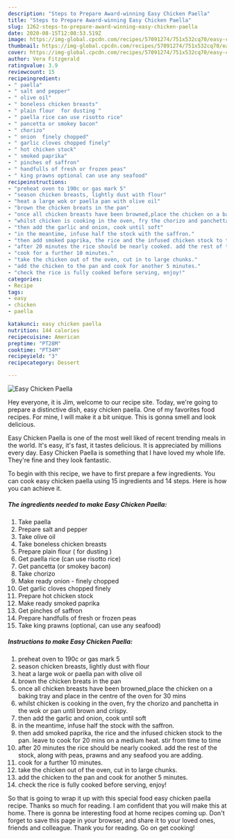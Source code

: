 ```yaml
---
description: "Steps to Prepare Award-winning Easy Chicken Paella"
title: "Steps to Prepare Award-winning Easy Chicken Paella"
slug: 1262-steps-to-prepare-award-winning-easy-chicken-paella
date: 2020-08-15T12:08:53.519Z
image: https://img-global.cpcdn.com/recipes/57091274/751x532cq70/easy-chicken-paella-recipe-main-photo.jpg
thumbnail: https://img-global.cpcdn.com/recipes/57091274/751x532cq70/easy-chicken-paella-recipe-main-photo.jpg
cover: https://img-global.cpcdn.com/recipes/57091274/751x532cq70/easy-chicken-paella-recipe-main-photo.jpg
author: Vera Fitzgerald
ratingvalue: 3.9
reviewcount: 15
recipeingredient:
- " paella"
- " salt and pepper"
- " olive oil"
- " boneless chicken breasts"
- " plain flour  for dusting "
- " paella rice can use risotto rice"
- " pancetta or smokey bacon"
- " chorizo"
- " onion  finely chopped"
- " garlic cloves chopped finely"
- " hot chicken stock"
- " smoked paprika"
- " pinches of saffron"
- " handfulls of fresh or frozen peas"
- " king prawns optional can use any seafood"
recipeinstructions:
- "preheat oven to 190c or gas mark 5"
- "season chicken breasts, lightly dust with flour"
- "heat a large wok or paella pan with olive oil"
- "brown the chicken breats in the pan"
- "once all chicken breasts have been browned,place the chicken on a baking tray and place in the centre of the oven for 30 mins"
- "whilst chicken is cooking in the oven, fry the chorizo and panchetta in the wok or pan until brown and crispy."
- "then add the garlic and onion, cook until soft"
- "in the meantime, infuse half the stock with the saffron."
- "then add smoked paprika, the rice and the infused chicken stock to the pan. leave to cook for 20 mins on a medium heat. stir from time to time"
- "after 20 minutes the rice should be nearly cooked. add the rest of the stock, along with peas, prawns and any seafood you are adding."
- "cook for a further 10 minutes."
- "take the chicken out of the oven, cut in to large chunks."
- "add the chicken to the pan and cook for another 5 minutes."
- "check the rice is fully cooked before serving, enjoy!"
categories:
- Recipe
tags:
- easy
- chicken
- paella

katakunci: easy chicken paella 
nutrition: 144 calories
recipecuisine: American
preptime: "PT28M"
cooktime: "PT34M"
recipeyield: "3"
recipecategory: Dessert

---
```



![Easy Chicken Paella](https://img-global.cpcdn.com/recipes/57091274/751x532cq70/easy-chicken-paella-recipe-main-photo.jpg)

Hey everyone, it is Jim, welcome to our recipe site. Today, we're going to prepare a distinctive dish, easy chicken paella. One of my favorites food recipes. For mine, I will make it a bit unique. This is gonna smell and look delicious.



Easy Chicken Paella is one of the most well liked of recent trending meals in the world. It's easy, it's fast, it tastes delicious. It is appreciated by millions every day. Easy Chicken Paella is something that I have loved my whole life. They're fine and they look fantastic.


To begin with this recipe, we have to first prepare a few ingredients. You can cook easy chicken paella using 15 ingredients and 14 steps. Here is how you can achieve it.

<!--inarticleads1-->

##### The ingredients needed to make Easy Chicken Paella:

1. Take  paella
1. Prepare  salt and pepper
1. Take  olive oil
1. Take  boneless chicken breasts
1. Prepare  plain flour ( for dusting )
1. Get  paella rice (can use risotto rice)
1. Get  pancetta (or smokey bacon)
1. Take  chorizo
1. Make ready  onion - finely chopped
1. Get  garlic cloves chopped finely
1. Prepare  hot chicken stock
1. Make ready  smoked paprika
1. Get  pinches of saffron
1. Prepare  handfulls of fresh or frozen peas
1. Take  king prawns (optional, can use any seafood)




<!--inarticleads2-->

##### Instructions to make Easy Chicken Paella:

1. preheat oven to 190c or gas mark 5
1. season chicken breasts, lightly dust with flour
1. heat a large wok or paella pan with olive oil
1. brown the chicken breats in the pan
1. once all chicken breasts have been browned,place the chicken on a baking tray and place in the centre of the oven for 30 mins
1. whilst chicken is cooking in the oven, fry the chorizo and panchetta in the wok or pan until brown and crispy.
1. then add the garlic and onion, cook until soft
1. in the meantime, infuse half the stock with the saffron.
1. then add smoked paprika, the rice and the infused chicken stock to the pan. leave to cook for 20 mins on a medium heat. stir from time to time
1. after 20 minutes the rice should be nearly cooked. add the rest of the stock, along with peas, prawns and any seafood you are adding.
1. cook for a further 10 minutes.
1. take the chicken out of the oven, cut in to large chunks.
1. add the chicken to the pan and cook for another 5 minutes.
1. check the rice is fully cooked before serving, enjoy!




So that is going to wrap it up with this special food easy chicken paella recipe. Thanks so much for reading. I am confident that you will make this at home. There is gonna be interesting food at home recipes coming up. Don't forget to save this page in your browser, and share it to your loved ones, friends and colleague. Thank you for reading. Go on get cooking!
